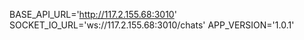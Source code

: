 BASE_API_URL='http://117.2.155.68:3010'
SOCKET_IO_URL='ws://117.2.155.68:3010/chats'
APP_VERSION='1.0.1'
